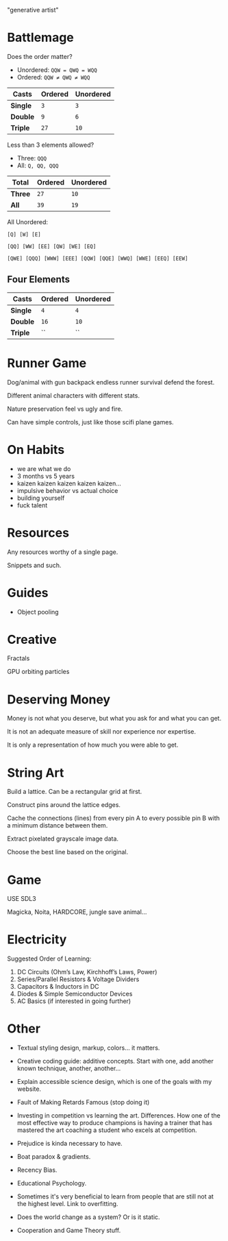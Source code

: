 "generative artist"

# Battlemage

Does the order matter?

- Unordered: `QQW = QWQ = WQQ`
- Ordered: `QQW ≠ QWQ ≠ WQQ`

| Casts      | Ordered | Unordered |
| ---------- | ------- | --------- |
| **Single** | `3`     | `3`       |
| **Double** | `9`     | `6`       |
| **Triple** | `27`    | `10`      |

Less than 3 elements allowed?

- Three: `QQQ`
- All: `Q, QQ, QQQ`

| Total     | Ordered | Unordered |
| --------- | ------- | --------- |
| **Three** | `27`    | `10`      |
| **All**   | `39`    | `19`      |

All Unordered:

```
[Q] [W] [E]

[QQ] [WW] [EE] [QW] [WE] [EQ]

[QWE] [QQQ] [WWW] [EEE] [QQW] [QQE] [WWQ] [WWE] [EEQ] [EEW]
```

## Four Elements

| Casts      | Ordered | Unordered |
| ---------- | ------- | --------- |
| **Single** | `4`     | `4`       |
| **Double** | `16`    | `10`      |
| **Triple** | ``      | ``        |

# Runner Game

Dog/animal with gun backpack endless runner survival defend the forest.

Different animal characters with different stats.

Nature preservation feel vs ugly and fire.

Can have simple controls, just like those scifi plane games.

# On Habits

- we are what we do
- 3 months vs 5 years
- kaizen kaizen kaizen kaizen kaizen...
- impulsive behavior vs actual choice
- building yourself
- fuck talent

# Resources

Any resources worthy of a single page.

Snippets and such.

# Guides

- Object pooling

# Creative

Fractals

GPU orbiting particles

# Deserving Money

Money is not what you deserve, but what you ask for and what you can get.

It is not an adequate measure of skill nor experience nor expertise.

It is only a representation of how much you were able to get.

# String Art

Build a lattice. Can be a rectangular grid at first.

Construct pins around the lattice edges.

Cache the connections (lines) from every pin A to every possible pin B with a minimum distance between them.

Extract pixelated grayscale image data.

Choose the best line based on the original.

# Game

USE SDL3

Magicka, Noita, HARDCORE, jungle save animal...

# Electricity

Suggested Order of Learning:

1. DC Circuits (Ohm’s Law, Kirchhoff’s Laws, Power)
2. Series/Parallel Resistors & Voltage Dividers
3. Capacitors & Inductors in DC
4. Diodes & Simple Semiconductor Devices
5. AC Basics (if interested in going further)

# Other

- Textual styling design, markup, colors... it matters.

- Creative coding guide: additive concepts. Start with one, add another known technique, another, another...

- Explain accessible science design, which is one of the goals with my website.

- Fault of Making Retards Famous (stop doing it)

- Investing in competition vs learning the art. Differences. How one of the most effective way to produce champions is having a trainer that has mastered the art coaching a student who excels at competition.

- Prejudice is kinda necessary to have.

- Boat paradox & gradients.

- Recency Bias.

- Educational Psychology.

- Sometimes it's very beneficial to learn from people that
  are still not at the highest level. Link to overfitting.

- Does the world change as a system? Or is it static.

- Cooperation and Game Theory stuff.
